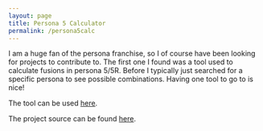 ```yaml
---
layout: page
title: Persona 5 Calculator
permalink: /persona5calc
---
```


I am a huge fan of the persona franchise, so I of course have been looking for projects to contribute to. The first one I found was a tool used to calculate fusions in persona 5/5R. Before I typically just searched for a specific persona to see possible combinations. Having one tool to go to is nice!

The tool can be used <a href="https://chinhodado.github.io/persona5_calculator/index.html#/list">here</a>.

The project source can be found <a href="https://github.com/chinhodado/persona5_calculator">here</a>.
